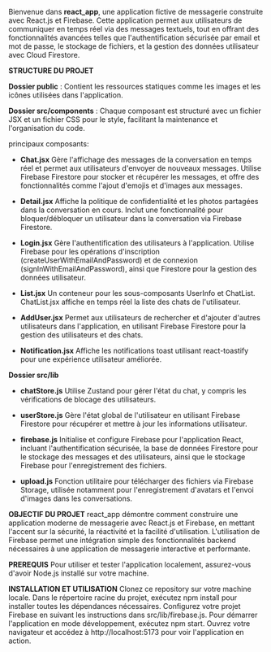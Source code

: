 
Bienvenue dans **react_app**, une application fictive de messagerie construite avec React.js et Firebase. Cette application permet aux utilisateurs de communiquer en temps réel via des messages textuels, tout en offrant des fonctionnalités avancées telles que l'authentification sécurisée par email et mot de passe, le stockage de fichiers, et la gestion des données utilisateur avec Cloud Firestore.

**STRUCTURE DU PROJET**

**Dossier public** : Contient les ressources statiques comme les images et les icônes utilisées dans l'application.

**Dossier src/components** : Chaque composant est structuré avec un fichier JSX et un fichier CSS pour le style, facilitant la maintenance et l'organisation du code.

 principaux composants:

 - **Chat.jsx**
 Gère l'affichage des messages de la conversation en temps réel et permet aux utilisateurs d'envoyer de nouveaux messages. Utilise Firebase Firestore pour stocker et récupérer les messages, et offre des fonctionnalités comme l'ajout d'emojis et d'images aux messages.
 
 - **Detail.jsx**
 Affiche la politique de confidentialité et les photos partagées dans la conversation en cours. Inclut une fonctionnalité pour bloquer/débloquer un utilisateur dans la conversation via Firebase Firestore.
 
 - **Login.jsx**
 Gère l'authentification des utilisateurs à l'application. Utilise Firebase pour les opérations d'inscription (createUserWithEmailAndPassword) et de connexion (signInWithEmailAndPassword), ainsi que Firestore pour la gestion des données utilisateur.
 
 - **List.jsx**
 Un conteneur pour les sous-composants UserInfo et ChatList. ChatList.jsx affiche en temps réel la liste des chats de l'utilisateur.
 
 - **AddUser.jsx**
 Permet aux utilisateurs de rechercher et d'ajouter d'autres utilisateurs dans l'application, en utilisant Firebase Firestore pour la gestion des utilisateurs et des chats.
 
 - **Notification.jsx**
 Affiche les notifications toast utilisant react-toastify pour une expérience utilisateur améliorée.


**Dossier src/lib**

   - **chatStore.js**
   Utilise Zustand pour gérer l'état du chat, y compris les vérifications de blocage des utilisateurs.
   
   - **userStore.js**
   Gère l'état global de l'utilisateur en utilisant Firebase Firestore pour récupérer et mettre à jour les informations utilisateur.
   
   - **firebase.js**
   Initialise et configure Firebase pour l'application React, incluant l'authentification sécurisée, la base de données Firestore pour le stockage des messages et des utilisateurs, ainsi que le stockage Firebase pour l'enregistrement des fichiers.
   
   - **upload.js**
   Fonction utilitaire pour télécharger des fichiers via Firebase Storage, utilisée notamment pour l'enregistrement d'avatars et l'envoi d'images dans les conversations.

**OBJECTIF DU PROJET**
react_app démontre comment construire une application moderne de messagerie avec React.js et Firebase, en mettant l'accent sur la sécurité, la réactivité et la facilité d'utilisation. L'utilisation de Firebase permet une intégration simple des fonctionnalités backend nécessaires à une application de messagerie interactive et performante.

**PREREQUIS**
Pour utiliser et tester l'application localement, assurez-vous d'avoir Node.js installé sur votre machine.

**INSTALLATION ET UTILISATION**
Clonez ce repository sur votre machine locale.
Dans le répertoire racine du projet, exécutez npm install pour installer toutes les dépendances nécessaires.
Configurez votre projet Firebase en suivant les instructions dans src/lib/firebase.js.
Pour démarrer l'application en mode développement, exécutez npm start.
Ouvrez votre navigateur et accédez à http://localhost:5173 pour voir l'application en action.

